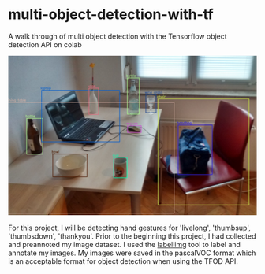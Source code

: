 # multi-object-detection-with-tf
A walk through of multi object detection with the Tensorflow object detection API on colab

<div>
 <span align="left">
  <img width="1200" heigt="500" src="https://github.com/Nnamaka/multi-object-detection-with-tf/blob/main/image.jpg">
</span>

 For this project, I will be detecting hand gestures for 'livelong', 'thumbsup', 'thumbsdown', 'thankyou'.
 Prior to the beginning this project, I had collected and preannoted my image dataset. 
 I used the <a href="https://github.com/tzutalin/labelImg">labellimg</a> tool to label and annotate my images.
 My images were saved in the pascalVOC format which is an acceptable format for object detection when using the TFOD API.
